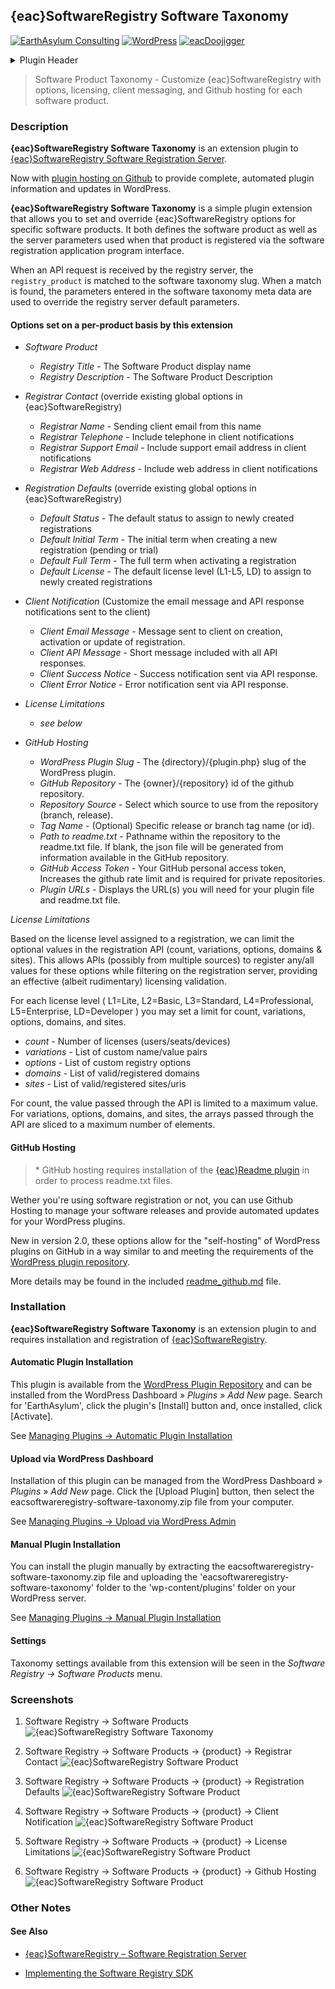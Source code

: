## {eac}SoftwareRegistry Software Taxonomy  
[![EarthAsylum Consulting](https://img.shields.io/badge/EarthAsylum-Consulting-0?&labelColor=6e9882&color=707070)](https://earthasylum.com/)
[![WordPress](https://img.shields.io/badge/WordPress-Plugins-grey?logo=wordpress&labelColor=blue)](https://wordpress.org/plugins/search/EarthAsylum/)
[![eacDoojigger](https://img.shields.io/badge/Requires-%7Beac%7DDoojigger-da821d)](https://eacDoojigger.earthasylum.com/)

<details><summary>Plugin Header</summary>

Plugin URI:         https://swregistry.earthasylum.com/software-taxonomy/  
Author:             [EarthAsylum Consulting](https://www.earthasylum.com)  
Stable tag:         2.0.11  
Last Updated:       19-Apr-2025  
Requires at least:  5.8  
Tested up to:       6.8  
Requires PHP:       7.4  
Contributors:       [kevinburkholder](https://profiles.wordpress.org/kevinburkholder)  
License:            GPLv3 or later  
License URI:        https://www.gnu.org/licenses/gpl.html  
Tags:               software registration, software registry, software license, software product, github hosting, {eac}SoftwareRegistry  
WordPress URI:      https://wordpress.org/plugins/eacsoftwareregistry-software-taxonomy  
Github URI:         https://github.com/EarthAsylum/eacsoftwareregistry-software-taxonomy  

</details>

> Software Product Taxonomy - Customize {eac}SoftwareRegistry with options, licensing, client messaging, and Github hosting for each software product.

### Description

**{eac}SoftwareRegistry Software Taxonomy** is an extension plugin to [{eac}SoftwareRegistry Software Registration Server](https://swregistry.earthasylum.com/software-registration-server/).

Now with [plugin hosting on Github](https://swregistry.earthasylum.com/github-hosting/) to provide complete, automated plugin information and updates in WordPress.

**{eac}SoftwareRegistry Software Taxonomy** is a simple plugin extension that allows you to set and override {eac}SoftwareRegistry options for specific software products. It both defines the software product as well as the server parameters used when that product is registered via the software registration application program interface.

When an API request is received by the registry server, the `registry_product` is matched to the software taxonomy slug. When a match is found, the parameters entered in the software taxonomy meta data are used to override the registry server default parameters.

####  Options set on a per-product basis by this extension

+   _Software Product_
    +   _Registry Title_            - The Software Product display name
    +   _Registry Description_      - The Software Product Description

+   _Registrar Contact_ (override existing global options in {eac}SoftwareRegistry)
    +   _Registrar Name_            - Sending client email from this name
    +   _Registrar Telephone_       - Include telephone in client notifications
    +   _Registrar Support Email_   - Include support email address in client notifications
    +   _Registrar Web Address_     - Include web address in client notifications

+   _Registration Defaults_ (override existing global options in {eac}SoftwareRegistry)
    +   _Default Status_            - The default status to assign to newly created registrations
    +   _Default Initial Term_      - The initial term when creating a new registration (pending or trial)
    +   _Default Full Term_         - The full term when activating a registration
    +   _Default License_           - The default license level (L1-L5, LD) to assign to newly created registrations

+   _Client Notification_ (Customize the email message and API response notifications sent to the client)
    +   _Client Email Message_      - Message sent to client on creation, activation or update of registration.
    +   _Client API Message_        - Short message included with all API responses.
    +   _Client Success Notice_     - Success notification sent via API response.
    +   _Client Error Notice_       - Error notification sent via API response.

+   _License Limitations_
    +   _see below_

+   _GitHub Hosting_
    +   _WordPress Plugin Slug_     - The {directory}/{plugin.php} slug of the WordPress plugin.
    +   _GitHub Repository_         - The {owner}/{repository} id of the github repository.
    +   _Repository Source_         - Select which source to use from the repository (branch, release).
    +   _Tag Name_                  - (Optional) Specific release or branch tag name (or id).
    +   _Path to readme.txt_        - Pathname within the repository to the readme.txt file.
If blank, the json file will be generated from information available in the GitHub repository.
    +   _GitHub Access Token_       - Your GitHub personal access token, Increases the github rate limit and is required for private repositories.
    +   _Plugin URLs_               - Displays the URL(s) you will need for your plugin file and readme.txt file.

_License Limitations_

Based on the license level assigned to a registration, we can limit the optional values in the registration API (count, variations, options, domains & sites). This allows APIs (possibly from multiple sources) to register any/all values for these options while filtering on the registration server, providing an effective (albeit rudimentary) licensing validation.

For each license level ( L1=Lite, L2=Basic, L3=Standard, L4=Professional, L5=Enterprise, LD=Developer ) you may set a limit for count, variations, options, domains, and sites.

+   _count_        - Number of licenses (users/seats/devices)
+   _variations_   - List of custom name/value pairs
+   _options_      - List of custom registry options
+   _domains_      - List of valid/registered domains
+   _sites_        - List of valid/registered sites/uris

For count, the value passed through the API is limited to a maximum value.
For variations, options, domains, and sites, the arrays passed through the API are sliced to a maximum number of elements.

#### GitHub Hosting

>   \* GitHub hosting requires installation of the [{eac}Readme plugin](https://wordpress.org/plugins/eacreadme/) in order to process readme.txt files.

Wether you're using software registration or not, you can use Github Hosting to manage your software releases and provide automated updates for your WordPress plugins.

New in version 2.0, these options allow for the "self-hosting" of WordPress plugins on GitHub in a way similar to and meeting the requirements of the [WordPress plugin repository](https://wordpress.org/plugins/eacsoftwareregistry-software-taxonomy/).

More details may be found in the included [readme_github.md](https://swregistry.earthasylum.com/github-hosting/) file.


### Installation

**{eac}SoftwareRegistry Software Taxonomy** is an extension plugin to and requires installation and registration of [{eac}SoftwareRegistry](https://swregistry.earthasylum.com/).

#### Automatic Plugin Installation

This plugin is available from the [WordPress Plugin Repository](https://wordpress.org/plugins/search/earthasylum/) and can be installed from the WordPress Dashboard » *Plugins* » *Add New* page. Search for 'EarthAsylum', click the plugin's [Install] button and, once installed, click [Activate].

See [Managing Plugins -> Automatic Plugin Installation](https://wordpress.org/support/article/managing-plugins/#automatic-plugin-installation-1)

#### Upload via WordPress Dashboard

Installation of this plugin can be managed from the WordPress Dashboard » *Plugins* » *Add New* page. Click the [Upload Plugin] button, then select the eacsoftwareregistry-software-taxonomy.zip file from your computer.

See [Managing Plugins -> Upload via WordPress Admin](https://wordpress.org/support/article/managing-plugins/#upload-via-wordpress-admin)

#### Manual Plugin Installation

You can install the plugin manually by extracting the eacsoftwareregistry-software-taxonomy.zip file and uploading the 'eacsoftwareregistry-software-taxonomy' folder to the 'wp-content/plugins' folder on your WordPress server.

See [Managing Plugins -> Manual Plugin Installation](https://wordpress.org/support/article/managing-plugins/#manual-plugin-installation-1)

#### Settings

Taxonomy settings available from this extension will be seen in the *Software Registry → Software Products* menu.


### Screenshots

1. Software Registry → Software Products
![{eac}SoftwareRegistry Software Taxonomy](https://ps.w.org/eacsoftwareregistry-software-taxonomy/assets/screenshot-1.png)

2. Software Registry → Software Products → {product} → Registrar Contact
![{eac}SoftwareRegistry Software Product](https://ps.w.org/eacsoftwareregistry-software-taxonomy/assets/screenshot-2.png)

3. Software Registry → Software Products → {product} → Registration Defaults
![{eac}SoftwareRegistry Software Product](https://ps.w.org/eacsoftwareregistry-software-taxonomy/assets/screenshot-3.png)

4. Software Registry → Software Products → {product} → Client Notification
![{eac}SoftwareRegistry Software Product](https://ps.w.org/eacsoftwareregistry-software-taxonomy/assets/screenshot-4.png)

5. Software Registry → Software Products → {product} → License Limitations
![{eac}SoftwareRegistry Software Product](https://ps.w.org/eacsoftwareregistry-software-taxonomy/assets/screenshot-5.png)

6. Software Registry → Software Products → {product} → Github Hosting
![{eac}SoftwareRegistry Software Product](https://ps.w.org/eacsoftwareregistry-software-taxonomy/assets/screenshot-6.png)


### Other Notes

#### See Also

+   [{eac}SoftwareRegistry – Software Registration Server](https://swregistry.earthasylum.com/software-registration-server/)

+   [Implementing the Software Registry SDK](https://swregistry.earthasylum.com/software-registry-sdk/)



